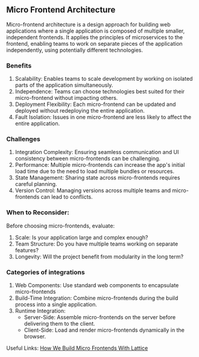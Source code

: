 ## Micro Frontend Architecture

Micro-frontend architecture is a design approach for building web applications where a single application is composed of multiple smaller, independent frontends. It applies the principles of microservices to the frontend, enabling teams to work on separate pieces of the application independently, using potentially different technologies.

### Benefits
1. Scalability: Enables teams to scale development by working on isolated parts of the application simultaneously.
2. Independence: Teams can choose technologies best suited for their micro-frontend without impacting others.
3. Deployment Flexibility: Each micro-frontend can be updated and deployed without redeploying the entire application.
4. Fault Isolation: Issues in one micro-frontend are less likely to affect the entire application.

### Challenges
1. Integration Complexity: Ensuring seamless communication and UI consistency between micro-frontends can be challenging.
2. Performance: Multiple micro-frontends can increase the app's initial load time due to the need to load multiple bundles or resources.
3. State Management: Sharing state across micro-frontends requires careful planning.
4. Version Control: Managing versions across multiple teams and micro-frontends can lead to conflicts.

### When to Reconsider:
Before choosing micro-frontends, evaluate:
1. Scale: Is your application large and complex enough?
2. Team Structure: Do you have multiple teams working on separate features?
3. Longevity: Will the project benefit from modularity in the long term?

### Categories of integrations
1. Web Components: Use standard web components to encapsulate micro-frontends
2. Build-Time Integration: Combine micro-frontends during the build process into a single application.
3. Runtime Integration:
    - Server-Side: Assemble micro-frontends on the server before delivering them to the client.
    - Client-Side: Load and render micro-frontends dynamically in the browser.

Useful Links: [How We Build Micro Frontends With Lattice](https://netflixtechblog.com/how-we-build-micro-frontends-with-lattice-22b8635f77ea)

